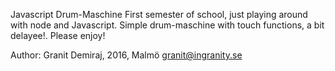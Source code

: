 Javascript Drum-Maschine 
First semester of school, just playing around with node and Javascript. 
Simple drum-maschine with touch functions, a bit delayee!.
Please enjoy! 


Author: Granit Demiraj, 2016, Malmö
granit@ingranity.se
